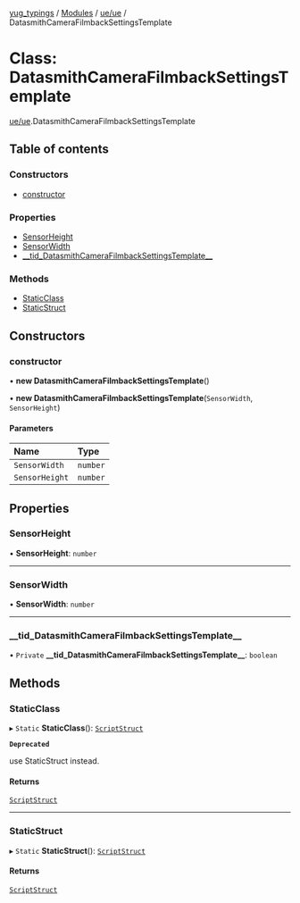 [yug_typings](../README.md) / [Modules](../modules.md) / [ue/ue](../modules/ue_ue.md) / DatasmithCameraFilmbackSettingsTemplate

# Class: DatasmithCameraFilmbackSettingsTemplate

[ue/ue](../modules/ue_ue.md).DatasmithCameraFilmbackSettingsTemplate

## Table of contents

### Constructors

- [constructor](ue_ue.DatasmithCameraFilmbackSettingsTemplate.md#constructor)

### Properties

- [SensorHeight](ue_ue.DatasmithCameraFilmbackSettingsTemplate.md#sensorheight)
- [SensorWidth](ue_ue.DatasmithCameraFilmbackSettingsTemplate.md#sensorwidth)
- [\_\_tid\_DatasmithCameraFilmbackSettingsTemplate\_\_](ue_ue.DatasmithCameraFilmbackSettingsTemplate.md#__tid_datasmithcamerafilmbacksettingstemplate__)

### Methods

- [StaticClass](ue_ue.DatasmithCameraFilmbackSettingsTemplate.md#staticclass)
- [StaticStruct](ue_ue.DatasmithCameraFilmbackSettingsTemplate.md#staticstruct)

## Constructors

### constructor

• **new DatasmithCameraFilmbackSettingsTemplate**()

• **new DatasmithCameraFilmbackSettingsTemplate**(`SensorWidth`, `SensorHeight`)

#### Parameters

| Name | Type |
| :------ | :------ |
| `SensorWidth` | `number` |
| `SensorHeight` | `number` |

## Properties

### SensorHeight

• **SensorHeight**: `number`

___

### SensorWidth

• **SensorWidth**: `number`

___

### \_\_tid\_DatasmithCameraFilmbackSettingsTemplate\_\_

• `Private` **\_\_tid\_DatasmithCameraFilmbackSettingsTemplate\_\_**: `boolean`

## Methods

### StaticClass

▸ `Static` **StaticClass**(): [`ScriptStruct`](ue_ue.ScriptStruct.md)

**`Deprecated`**

use StaticStruct instead.

#### Returns

[`ScriptStruct`](ue_ue.ScriptStruct.md)

___

### StaticStruct

▸ `Static` **StaticStruct**(): [`ScriptStruct`](ue_ue.ScriptStruct.md)

#### Returns

[`ScriptStruct`](ue_ue.ScriptStruct.md)
